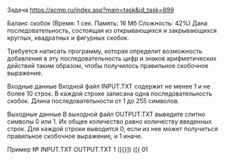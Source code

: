 Задача https://acmp.ru/index.asp?main=task&id_task=899

Баланс скобок
(Время: 1 сек. Память: 16 Мб Сложность: 42%)
Дана последовательность, состоящая из открывающихся и закрывающихся круглых, квадратных и фигурных скобок.

Требуется написать программу, которая определит возможность добавления в эту последовательность цифр и знаков
арифметических действий таким образом, чтобы получилось правильное скобочное выражение.

Входные данные Входной файл INPUT.TXT содержит не менее 1 и не более 10 строк. В каждой строке записана одна
последовательность скобок. Длина последовательности от 1 до 255 символов.

Выходные данные В выходной файл OUTPUT.TXT выведите слитно символы 0 или 1. Их общее количество равно количеству
введенных строк. Для каждой строки выводится 0, если из нее может получиться правильное скобочное выражение, и 1 иначе.

Пример № INPUT.TXT OUTPUT.TXT 1    ([{}])
([{ 01